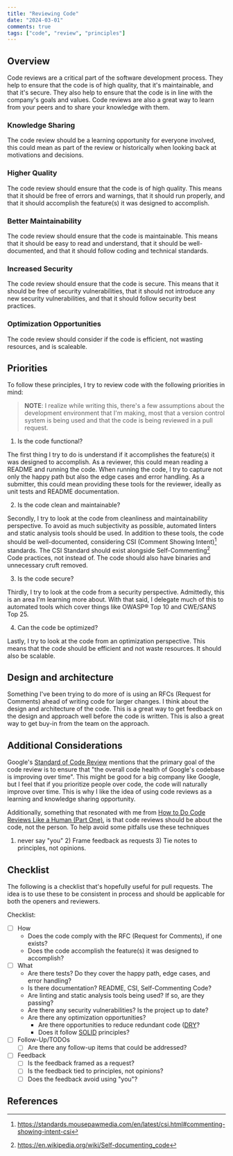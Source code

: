 ```yaml
---
title: "Reviewing Code"
date: "2024-03-01"
comments: true
tags: ["code", "review", "principles"]
---
```


## Overview
Code reviews are a critical part of the software development process. They help to ensure that the code is of high
quality, that it's maintainable, and that it's secure. They also help to ensure that the code is in line with the
company's goals and values. Code reviews are also a great way to learn from your peers and to share your knowledge
with them.

### Knowledge Sharing
The code review should be a learning opportunity for everyone involved, this could mean as part of the review or
historically when looking back at motivations and decisions.

### Higher Quality
The code review should ensure that the code is of high quality. This means that it should be free of errors and
warnings, that it should run properly, and that it should accomplish the feature(s) it was designed to accomplish.

### Better Maintainability
The code review should ensure that the code is maintainable. This means that it should be easy to read and understand,
that it should be well-documented, and that it should follow coding and technical standards.

### Increased Security
The code review should ensure that the code is secure. This means that it should be free of security vulnerabilities,
that it should not introduce any new security vulnerabilities, and that it should follow security best practices.

### Optimization Opportunities
The code review should consider if the code is efficient, not wasting resources, and is scaleable.

## Priorities
To follow these principles, I try to review code with the following priorities in mind:

> **NOTE**: I realize while writing this, there's a few assumptions about the development environment that I'm making,
> most that a version control system is being used and that the code is being reviewed in a pull request.

1) Is the code functional?

The first thing I try to do is understand if it accomplishes the feature(s) it was designed to accomplish. As a reviewer,
this could mean reading a README and running the code.  When running the code, I try to capture not only the happy path
but also the edge cases and error handling.  As a submitter, this could mean providing these tools for the reviewer,
ideally as unit tests and README documentation.

2) Is the code clean and maintainable?

Secondly, I try to look at the code from cleanliness and maintainability perspective.  To avoid as much subjectivity as
possible, automated linters and static analysis tools should be used.  In addition to these tools, the code should be
well-documented, considering CSI (Comment Showing Intent)[^2] standards.  The CSI Standard should exist alongside
Self-Commenting[^3] Code practices, not instead of.  The code should also have binaries and unnecessary cruft removed.

3) Is the code secure?

Thirdly, I try to look at the code from a security perspective.   Admittedly, this is an area I'm learning more about.
With that said, I delegate much of this to automated tools which cover things like OWASP® Top 10 and CWE/SANS Top 25.

4) Can the code be optimized?

Lastly, I try to look at the code from an optimization perspective.  This means that the code should be efficient and not
waste resources.  It should also be scalable.

## Design and architecture
Something I've been trying to do more of is using an RFCs (Request for Comments) ahead of writing code for larger
changes.  I think about the design and architecture of the code. This is a great way to get feedback on the design and
approach well before the code is written.  This is also a great way to get buy-in from the team on the approach.

## Additional Considerations
Google's [Standard of Code Review](https://github.com/google/eng-practices/blob/master/review/reviewer/standard.md#the-standard-of-code-review)
mentions that the primary goal of the code review is to ensure that "the overall code health of Google's codebase is
improving over time". This might be good for a big company like Google, but I feel that if you prioritize people over
code, the code will naturally improve over time.  This is why I like the idea of using code reviews as a learning and
knowledge sharing opportunity.

Additionally, something that resonated with me from [How to Do Code Reviews Like a Human (Part One)](https://mtlynch.io/human-code-reviews-1/),
is that code reviews should be about the code, not the person.  To help avoid some pitfalls use these techniques
1) never say "you" 2) Frame feedback as requests 3) Tie notes to principles, not opinions.

## Checklist
The following is a checklist that's hopefully useful for pull requests.  The idea is to use these to be consistent in
process and should be applicable for both the openers and reviewers.

Checklist:

- [ ] How
    - Does the code comply with the RFC (Request for Comments), if one exists?
    - Does the code accomplish the feature(s) it was designed to accomplish?
- [ ] What
    - Are there tests? Do they cover the happy path, edge cases, and error handling?
    - Is there documentation? README, CSI, Self-Commenting Code?
    - Are linting and static analysis tools being used? If so, are they passing?
    - Are there any security vulnerabilities? Is the project up to date?
    - Are there any optimization opportunities?
      - Are there opportunities to reduce redundant code ([DRY](https://en.wikipedia.org/wiki/Don%27t_repeat_yourself)?
      - Does it follow [SOLID](https://www.digitalocean.com/community/conceptual-articles/s-o-l-i-d-the-first-five-principles-of-object-oriented-design) principles?
- [ ] Follow-Up/TODOs
  - [ ] Are there any follow-up items that could be addressed?
- [ ] Feedback
  - [ ] Is the feedback framed as a request?
  - [ ] Is the feedback tied to principles, not opinions?
  - [ ] Does the feedback avoid using "you"?

## References

[^1]: <https://dev.to/codemouse92/10-principles-of-a-good-code-review-2eg>
[^2]: <https://standards.mousepawmedia.com/en/latest/csi.html#commenting-showing-intent-csi>
[^3]: <https://en.wikipedia.org/wiki/Self-documenting_code>
[^4]: <https://github.com/mawrkus/pull-request-review-guide>
[^5]: <https://github.com/google/eng-practices>
